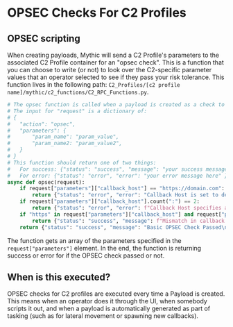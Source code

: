 # OPSEC Checks For C2 Profiles

## OPSEC scripting

When creating payloads, Mythic will send a C2 Profile's parameters to the associated C2 Profile container for an "opsec check". This is a function that you can choose to write (or not) to look over the C2-specific parameter values that an operator selected to see if they pass your risk tolerance. This function lives in the following path: `C2_Profiles/[c2 profile name]/mythic/c2_functions/C2_RPC_Functions.py`.&#x20;

```python
# The opsec function is called when a payload is created as a check to see if the parameters supplied are good
# The input for "request" is a dictionary of:
# {
#   "action": "opsec",
#   "parameters": {
#       "param_name": "param_value",
#       "param_name2: "param_value2",
#   }
# }
# This function should return one of two things:
#   For success: {"status": "success", "message": "your success message here" }
#   For error: {"status": "error", "error": "your error message here" }
async def opsec(request):
    if request["parameters"]["callback_host"] == "https://domain.com":
        return {"status": "error", "error": "Callback Host is set to default of https://domain.com!\n"}
    if request["parameters"]["callback_host"].count(":") == 2:
        return {"status": "error", "error": f"Callback Host specifies a port ({request['parameters']['callback_host']})! This should be omitted and specified in the Callback Port parameter.\n"}
    if "https" in request["parameters"]["callback_host"] and request["parameters"]["callback_port"] not in ["443", "8443", "7443"]:
        return {"status": "success", "message": f"Mismatch in callback host: HTTPS specified, but port {request['parameters']['callback_port']}, is not standard HTTPS port\n"}
    return {"status": "success", "message": "Basic OPSEC Check Passed\n"}
```

The function gets an array of the parameters specified in the `request["parameters"]` element. In the end, the function is returning success or error for if the OPSEC check passed or not.&#x20;

## When is this executed?

OPSEC checks for C2 profiles are executed every time a Payload is created. This means when an operator does it through the UI, when somebody scripts it out, and when a payload is automatically generated as part of tasking (such as for lateral movement or spawning new callbacks).
